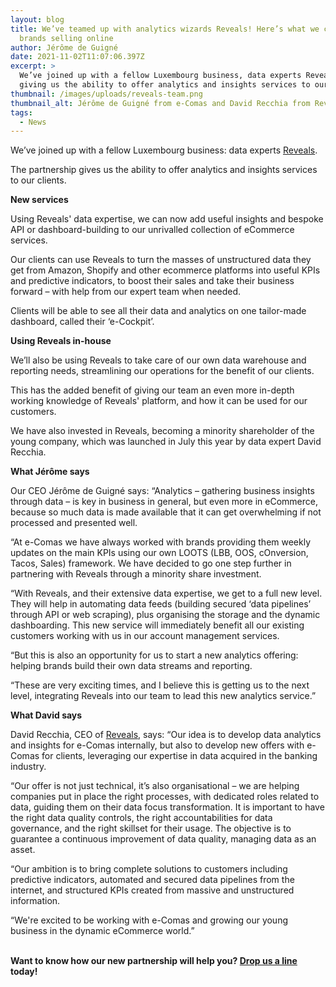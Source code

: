 ```yaml
---
layout: blog
title: We’ve teamed up with analytics wizards Reveals! Here’s what we can offer
  brands selling online
author: Jérôme de Guigné
date: 2021-11-02T11:07:06.397Z
excerpt: >
  We’ve joined up with a fellow Luxembourg business, data experts Reveals,
  giving us the ability to offer analytics and insights services to our clients.
thumbnail: /images/uploads/reveals-team.png
thumbnail_alt: Jérôme de Guigné from e-Comas and David Recchia from Reveals
tags:
  - News
---
```

<!--StartFragment-->

We’ve joined up with a fellow Luxembourg business: data experts [Reveals](https://e-comas.com/reveals.html).

The partnership gives us the ability to offer analytics and insights services to our clients.



**New services**

Using Reveals' data expertise, we can now add useful insights and bespoke API or dashboard-building to our unrivalled collection of eCommerce services.

Our clients can use Reveals to turn the masses of unstructured data they get from Amazon, Shopify and other ecommerce platforms into useful KPIs and predictive indicators, to boost their sales and take their business forward – with help from our expert team when needed.

Clients will be able to see all their data and analytics on one tailor-made dashboard, called their ‘e-Cockpit’. 



**Using Reveals in-house**

We’ll also be using Reveals to take care of our own data warehouse and reporting needs, streamlining our operations for the benefit of our clients.

This has the added benefit of giving our team an even more in-depth working knowledge of Reveals' platform, and how it can be used for our customers.

We have also invested in Reveals, becoming a minority shareholder of the young company, which was launched in July this year by data expert David Recchia.



**What Jérôme says**

Our CEO Jérôme de Guigné says: “Analytics – gathering business insights through data – is key in business in general, but even more in eCommerce, because so much data is made available that it can get overwhelming if not processed and presented well.

“At e-Comas we have always worked with brands providing them weekly updates on the main KPIs using our own LOOTS (LBB, OOS, cOnversion, Tacos, Sales) framework. We have decided to go one step further in partnering with Reveals through a minority share investment.

“With Reveals, and their extensive data expertise, we get to a full new level. They will help in automating data feeds (building secured ‘data pipelines’ through API or web scraping), plus organising the storage and the dynamic dashboarding. This new service will immediately benefit all our existing customers working with us in our account management services.

“But this is also an opportunity for us to start a new analytics offering: helping brands build their own data streams and reporting.

“These are very exciting times, and I believe this is getting us to the next level, integrating Reveals into our team to lead this new analytics service.”



**What David says**

David Recchia, CEO of [Reveals](http://reveals.lu), says: “Our idea is to develop data analytics and insights for e-Comas internally, but also to develop new offers with e-Comas for clients, leveraging our expertise in data acquired in the banking industry.

“Our offer is not just technical, it’s also organisational – we are helping companies put in place the right processes, with dedicated roles related to data, guiding them on their data focus transformation. It is important to have the right data quality controls, the right accountabilities for data governance, and the right skillset for their usage. The objective is to guarantee a continuous improvement of data quality, managing data as an asset.

“Our ambition is to bring complete solutions to customers including predictive indicators, automated and secured data pipelines from the internet, and structured KPIs created from massive and unstructured information.

“We're excited to be working with e-Comas and growing our young business in the dynamic eCommerce world.”

**\
Want to know how our new partnership will help you? [Drop us a line](http://e-comas.com/contact) today!**

<!--EndFragment-->